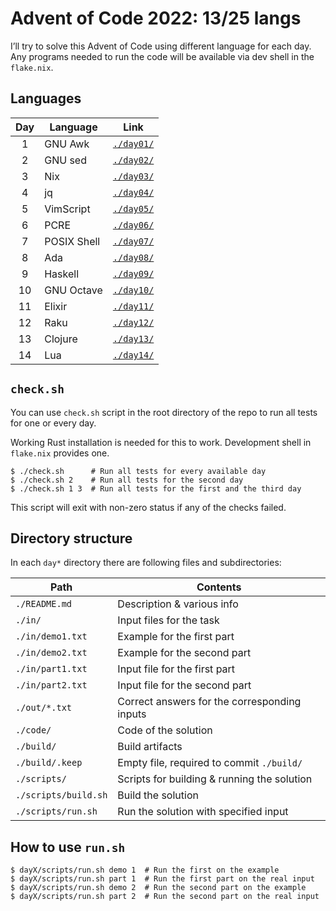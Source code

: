 # Advent of Code 2022: 13/25 langs

I’ll try to solve this Advent of Code using different language for each day.
Any programs needed to run the code will be available via dev shell in the `flake.nix`.

## Languages

| Day | Language                 | Link                 |
| :-: | ------------------------ | -------------------- |
|  1  | GNU Awk                  | [`./day01/`](/day01) |
|  2  | GNU sed                  | [`./day02/`](/day02) |
|  3  | Nix                      | [`./day03/`](/day03) |
|  4  | jq                       | [`./day04/`](/day04) |
|  5  | VimScript                | [`./day05/`](/day05) |
|  6  | PCRE                     | [`./day06/`](/day06) |
|  7  | POSIX Shell              | [`./day07/`](/day07) |
|  8  | Ada                      | [`./day08/`](/day08) |
|  9  | Haskell                  | [`./day09/`](/day09) |
|  10 | GNU Octave               | [`./day10/`](/day10) |
|  11 | Elixir                   | [`./day11/`](/day11) |
|  12 | Raku                     | [`./day12/`](/day12) |
|  13 | Clojure                  | [`./day13/`](/day13) |
|  14 | Lua                      | [`./day14/`](/day14) |

## `check.sh`

You can use `check.sh` script in the root directory of the repo to run all tests for one or every day.

Working Rust installation is needed for this to work. Development shell in `flake.nix` provides one.

```
$ ./check.sh      # Run all tests for every available day
$ ./check.sh 2    # Run all tests for the second day
$ ./check.sh 1 3  # Run all tests for the first and the third day
```

This script will exit with non-zero status if any of the checks failed.

## Directory structure

In each `day*` directory there are following files and subdirectories:

|  Path                | Contents                                     |
| -------------------- | -------------------------------------------- |
| `./README.md`        | Description & various info                   |
| `./in/`              | Input files for the task                     |
| `./in/demo1.txt`     | Example for the first part                   |
| `./in/demo2.txt`     | Example for the second part                  |
| `./in/part1.txt`     | Input file for the first part                |
| `./in/part2.txt`     | Input file for the second part               |
| `./out/*.txt`        | Correct answers for the corresponding inputs |
| `./code/`            | Code of the solution                         |
| `./build/`           | Build artifacts                              |
| `./build/.keep`      | Empty file, required to commit `./build/`    |
| `./scripts/`         | Scripts for building & running the solution  |
| `./scripts/build.sh` | Build the solution                           |
| `./scripts/run.sh`   | Run the solution with specified input        |

## How to use `run.sh`

```
$ dayX/scripts/run.sh demo 1  # Run the first on the example
$ dayX/scripts/run.sh part 1  # Run the first part on the real input
$ dayX/scripts/run.sh demo 2  # Run the second part on the example
$ dayX/scripts/run.sh part 2  # Run the second part on the real input
```
